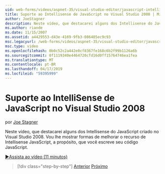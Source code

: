 ```yaml
---
uid: web-forms/videos/aspnet-35/visual-studio-editor/javascript-intellisense-support-in-visual-studio-2008
title: Suporte ao Intellisense de JavaScript no Visual Studio 2008 | Microsoft Docs
author: JoeStagner
description: Neste vídeo, que destacarei alguns dos Intellisense do JavaScript criado no Visual Studio 2008. Vou mostrar formas de melhorar o Intellisense JavaScript featu...
ms.author: riande
ms.date: 11/15/2007
ms.assetid: a4429553-d43e-4169-9fb3-086405ec9c93
msc.legacyurl: /web-forms/videos/aspnet-35/visual-studio-editor/javascript-intellisense-support-in-visual-studio-2008
msc.type: video
ms.openlocfilehash: 0b0c52c2a442e0cf8367fe168c6b2f99b1126a6b
ms.sourcegitcommit: 0f1119340e4464720cfd16d0ff15764746ea1fea
ms.translationtype: MT
ms.contentlocale: pt-BR
ms.lasthandoff: 04/17/2019
ms.locfileid: "59395999"
---
```

# <a name="javascript-intellisense-support-in-visual-studio-2008"></a>Suporte ao IntelliSense de JavaScript no Visual Studio 2008

por [Joe Stagner](https://github.com/JoeStagner)

Neste vídeo, que destacarei alguns dos Intellisense do JavaScript criado no Visual Studio 2008. Vou lhe mostrar formas de melhorar o recurso de Intellisense JavaScript, a propósito, que você escreve seu código JavaScript.

[&#9654;Assista ao vídeo (11 minutos)](https://channel9.msdn.com/Blogs/ASP-NET-Site-Videos/javascript-intellisense-support-in-visual-studio-2008)

> [!div class="step-by-step"]
> [Anterior](new-designer-support-in-visual-studio-2008.md)
> [Próximo](javascript-debugging-in-visual-studio-2008.md)
